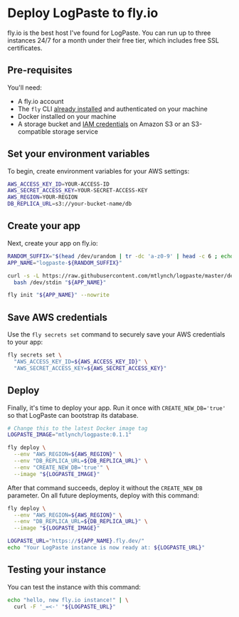 # Deploy LogPaste to fly.io

fly.io is the best host I've found for LogPaste. You can run up to three instances 24/7 for a month under their free tier, which includes free SSL certificates.

## Pre-requisites

You'll need:

* A fly.io account
* The `fly` CLI [already installed](https://fly.io/docs/fly/installing/) and authenticated on your machine
* Docker installed on your machine
* A storage bucket and [IAM credentials](https://aws.amazon.com/iam/) on Amazon S3 or an S3-compatible storage service

## Set your environment variables

To begin, create environment variables for your AWS settings:

```bash
AWS_ACCESS_KEY_ID=YOUR-ACCESS-ID
AWS_SECRET_ACCESS_KEY=YOUR-SECRET-ACCESS-KEY
AWS_REGION=YOUR-REGION
DB_REPLICA_URL=s3://your-bucket-name/db
```

## Create your app

Next, create your app on fly.io:

```bash
RANDOM_SUFFIX="$(head /dev/urandom | tr -dc 'a-z0-9' | head -c 6 ; echo '')"
APP_NAME="logpaste-${RANDOM_SUFFIX}"

curl -s -L https://raw.githubusercontent.com/mtlynch/logpaste/master/dev-scripts/make-fly-config | \
  bash /dev/stdin "${APP_NAME}"

fly init "${APP_NAME}" --nowrite
```

## Save AWS credentials

Use the `fly secrets set` command to securely save your AWS credentials to your app:

```bash
fly secrets set \
  "AWS_ACCESS_KEY_ID=${AWS_ACCESS_KEY_ID}" \
  "AWS_SECRET_ACCESS_KEY=${AWS_SECRET_ACCESS_KEY}"
```

## Deploy

Finally, it's time to deploy your app. Run it once with `CREATE_NEW_DB='true'` so that LogPaste can bootstrap its database.

```bash
# Change this to the latest Docker image tag
LOGPASTE_IMAGE="mtlynch/logpaste:0.1.1"

fly deploy \
  --env "AWS_REGION=${AWS_REGION}" \
  --env "DB_REPLICA_URL=${DB_REPLICA_URL}" \
  --env "CREATE_NEW_DB='true'" \
  --image "${LOGPASTE_IMAGE}"
```

After that command succeeds, deploy it without the `CREATE_NEW_DB` parameter. On all future deployments, deploy with this command:

```bash
fly deploy \
  --env "AWS_REGION=${AWS_REGION}" \
  --env "DB_REPLICA_URL=${DB_REPLICA_URL}" \
  --image "${LOGPASTE_IMAGE}"

LOGPASTE_URL="https://${APP_NAME}.fly.dev/"
echo "Your LogPaste instance is now ready at: ${LOGPASTE_URL}"
```

## Testing your instance

You can test the instance with this command:

```bash
echo "hello, new fly.io instance!" | \
  curl -F '_=<-' "${LOGPASTE_URL}"
```
